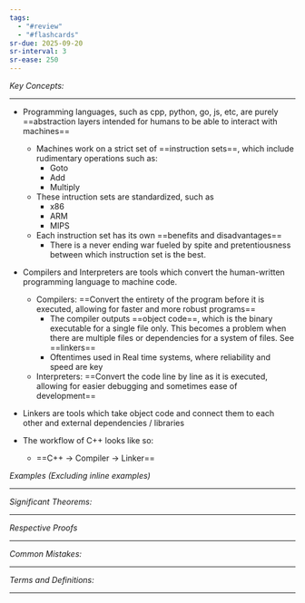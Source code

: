 ```yaml
---
tags:
  - "#review"
  - "#flashcards"
sr-due: 2025-09-20
sr-interval: 3
sr-ease: 250
---
```

*Key Concepts:*
___

- Programming languages, such as cpp, python, go, js, etc, are purely ==abstraction layers intended for humans to be able to interact with machines==
	- Machines work on a strict set of ==instruction sets==, which include rudimentary operations such as:
		- Goto
		- Add
		- Multiply
	- These intruction sets are standardized, such as
		- x86
		- ARM
		- MIPS
	- Each instruction set has its own ==benefits and disadvantages==
		- There is a never ending war fueled by spite and pretentiousness between which instruction set is the best. 

- Compilers and Interpreters are tools which convert the human-written programming language to machine code. 
	- Compilers: ==Convert the entirety of the program before it is executed, allowing for faster and more robust programs==
		- The compiler outputs ==object code==, which is the binary executable for a single file only. This becomes a problem when there are multiple files or dependencies for a system of files. See ==linkers==
		- Oftentimes used in Real time systems, where reliability and speed are key
	- Interpreters: ==Convert the code line by line as it is executed, allowing for easier debugging and sometimes ease of development==

- Linkers are tools which take object code and connect them to each other and external dependencies / libraries

- The workflow of C++ looks like so:
	- ==C++ -> Compiler -> Linker==

*Examples (Excluding inline examples)* 
___

*Significant Theorems:*
___

*Respective Proofs*
___

*Common Mistakes:*
___

*Terms and Definitions:*
___

